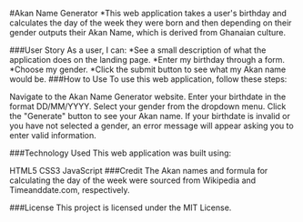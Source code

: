 #Akan Name Generator
*This web application takes a user's birthday and calculates the day of the week they were born and then depending on their gender outputs their Akan Name, which is derived from Ghanaian culture.

###User Story
As a user, I can:
*See a small description of what the application does on the landing page.
*Enter my birthday through a form.
*Choose my gender.
*Click the submit button to see what my Akan name would be.
###How to Use
To use this web application, follow these steps:

Navigate to the Akan Name Generator website.
Enter your birthdate in the format DD/MM/YYYY.
Select your gender from the dropdown menu.
Click the "Generate" button to see your Akan name.
If your birthdate is invalid or you have not selected a gender, an error message will appear asking you to enter valid information.

###Technology Used
This web application was built using:

HTML5
CSS3
JavaScript
###Credit
The Akan names and formula for calculating the day of the week were sourced from Wikipedia and Timeanddate.com, respectively.

###License
This project is licensed under the MIT License.